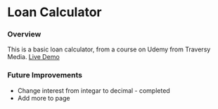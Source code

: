 # Loan Calculator

### Overview
This is a basic loan calculator, from a course on Udemy from Traversy Media.
[Live Demo](https://thestender.github.io/loancalculator/)

### Future Improvements
* Change interest from integar to decimal - completed
* Add more to page
